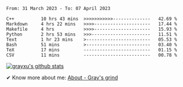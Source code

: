<!--START_SECTION:waka-->

```text
From: 31 March 2023 - To: 07 April 2023

C++          10 hrs 43 mins  >>>>>>>>>>>--------------   42.69 %
Markdown     4 hrs 22 mins   >>>>---------------------   17.44 %
Makefile     4 hrs           >>>>---------------------   15.93 %
Python       2 hrs 53 mins   >>>----------------------   11.51 %
Text         1 hr 23 mins    >------------------------   05.53 %
Bash         51 mins         >------------------------   03.40 %
TeX          17 mins         -------------------------   01.15 %
CSV          11 mins         -------------------------   00.78 %
```

<!--END_SECTION:waka-->

[![grayxu's github stats](https://github-readme-stats.vercel.app/api?username=grayxu&count_private=true&show_icons=true)](https://github.com/grayxu)

✔ Know more about me: [About - Gray's grind](https://www.grayxu.cn/)
